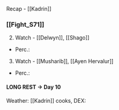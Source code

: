 Recap - [[Kadrin]]

### [[Fight_S71]]

2. Watch - [[Delwyn]], [[Shago]]
- Perc.: 

3. Watch -  [[Musharib]], [[Ayen Hervalur]]
- Perc.: 

#### LONG REST -> Day 10
Weather:
[[Kadrin]] cooks, DEX: 